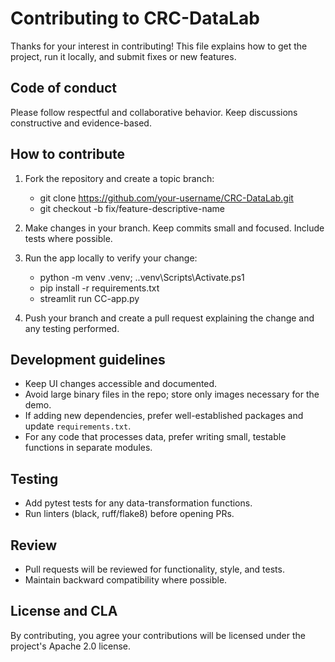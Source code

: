 # Contributing to CRC-DataLab

Thanks for your interest in contributing! This file explains how to get the project, run it locally, and submit fixes or new features.

## Code of conduct

Please follow respectful and collaborative behavior. Keep discussions constructive and evidence-based.

## How to contribute

1. Fork the repository and create a topic branch:

   - git clone https://github.com/your-username/CRC-DataLab.git
   - git checkout -b fix/feature-descriptive-name

2. Make changes in your branch. Keep commits small and focused. Include tests where possible.

3. Run the app locally to verify your change:

   - python -m venv .venv; .\.venv\Scripts\Activate.ps1
   - pip install -r requirements.txt
   - streamlit run CC-app.py

4. Push your branch and create a pull request explaining the change and any testing performed.

## Development guidelines

- Keep UI changes accessible and documented.
- Avoid large binary files in the repo; store only images necessary for the demo.
- If adding new dependencies, prefer well-established packages and update `requirements.txt`.
- For any code that processes data, prefer writing small, testable functions in separate modules.

## Testing

- Add pytest tests for any data-transformation functions.
- Run linters (black, ruff/flake8) before opening PRs.

## Review

- Pull requests will be reviewed for functionality, style, and tests.
- Maintain backward compatibility where possible.

## License and CLA

By contributing, you agree your contributions will be licensed under the project's Apache 2.0 license.

